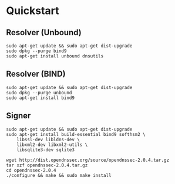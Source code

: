 # Quickstart

## Resolver (Unbound)

    sudo apt-get update && sudo apt-get dist-upgrade
    sudo dpkg --purge bind9
    sudo apt-get install unbound dnsutils

## Resolver (BIND)

    sudo apt-get update && sudo apt-get dist-upgrade
    sudo dpkg --purge unbound
    sudo apt-get install bind9

## Signer

    sudo apt-get update && sudo apt-get dist-upgrade
    sudo apt-get install build-essential bind9 softhsm2 \
        libssl-dev libldns-dev \
        libxml2-dev libxml2-utils \
        libsqlite3-dev sqlite3

    wget http://dist.opendnssec.org/source/opendnssec-2.0.4.tar.gz
    tar xzf opendnssec-2.0.4.tar.gz
    cd opendnssec-2.0.4 
    ./configure && make && sudo make install
